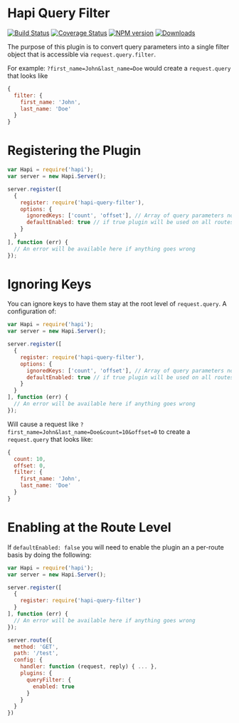 # Hapi Query Filter
[![Build Status](https://travis-ci.org/lob/hapi-query-filter.svg)](https://travis-ci.org/lob/hapi-query-filter)
[![Coverage Status](https://coveralls.io/repos/lob/hapi-query-filter/badge.svg?branch=master)](https://coveralls.io/r/lob/hapi-query-filter?branch=master)
[![NPM version](https://badge.fury.io/js/hapi-query-filter.svg)](https://npmjs.org/package/hapi-query-filter)
[![Downloads](http://img.shields.io/npm/dm/hapi-query-filter.svg)](https://npmjs.org/package/hapi-query-filter)

The purpose of this plugin is to convert query parameters into a single filter object that is accessible via `request.query.filter`.

For example: `?first_name=John&last_name=Doe` would create a `request.query` that looks like
```javascript
{
  filter: {
    first_name: 'John',
    last_name: 'Doe'
  }
}
```

# Registering the Plugin
```javascript
var Hapi = require('hapi');
var server = new Hapi.Server();

server.register([
  {
    register: require('hapi-query-filter'),
    options: {
      ignoredKeys: ['count', 'offset'], // Array of query parameters not to convert to filter object
      defaultEnabled: true // if true plugin will be used on all routes
    }
  }
], function (err) {
  // An error will be available here if anything goes wrong
});
```

# Ignoring Keys
You can ignore keys to have them stay at the root level of `request.query`. A configuration of:

```javascript
var Hapi = require('hapi');
var server = new Hapi.Server();

server.register([
  {
    register: require('hapi-query-filter'),
    options: {
      ignoredKeys: ['count', 'offset'], // Array of query parameters not to convert to filter object
      defaultEnabled: true // if true plugin will be used on all routes
    }
  }
], function (err) {
  // An error will be available here if anything goes wrong
});
```

Will cause a request like `?first_name=John&last_name=Doe&count=10&offset=0` to create a `request.query` that looks like:
```javascript
{
  count: 10,
  offset: 0,
  filter: {
    first_name: 'John', 
    last_name: 'Doe'
  }
}
```

# Enabling at the Route Level
If `defaultEnabled: false` you will need to enable the plugin an a per-route basis by doing the following:
```javascript
var Hapi = require('hapi');
var server = new Hapi.Server();

server.register([
  {
    register: require('hapi-query-filter')
  }
], function (err) {
  // An error will be available here if anything goes wrong
});

server.route({
  method: 'GET',
  path: '/test',
  config: {
    handler: function (request, reply) { ... },
    plugins: {
      queryFilter: {
        enabled: true
      }
    }
  }
})
```
